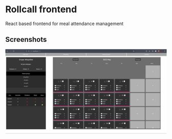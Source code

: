 # Rollcall frontend
React based frontend for meal attendance management
## Screenshots
![Główny panel](./screenshots/main_view.png)